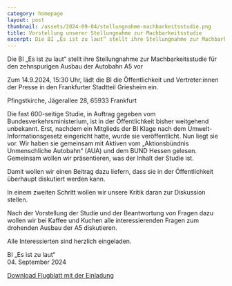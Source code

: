 ```yaml
---
category: homepage
layout: post
thumbnail: /assets/2024-09-04/stellungnahme-machbarkeitsstudie.png
title: Vorstellung unserer Stellungnahme zur Machbarkeitsstudie
excerpt: Die BI „Es ist zu laut“ stellt ihre Stellungnahme zur Machbarkeitsstudie für den zehnspurigen Ausbau der Autobahn A5 vor
---
```


Die BI „Es ist zu laut“ stellt ihre Stellungnahme zur Machbarkeitsstudie für den zehnspurigen Ausbau der Autobahn A5 vor

Zum 14.9.2024, 15:30 Uhr, lädt die BI die Öffentlichkeit und Vertreter:innen der Presse in den Frankfurter Stadtteil Griesheim ein.

Pfingstkirche, Jägerallee 28, 65933 Frankfurt

Die fast 600-seitige Studie, in Auftrag gegeben vom Bundesverkehrsministerium, ist in der Öffentlichkeit bisher weitgehend unbekannt. Erst, nachdem ein Mitglieds der BI Klage nach dem Umwelt-Informationsgesetz eingericht hatte, wurde sie veröffentlicht. Nun liegt sie vor. Wir haben sie gemeinsam mit Aktiven vom „Aktionsbündnis Unmenschliche Autobahn“ (AUA) und dem BUND Hessen gelesen. Gemeinsam wollen wir präsentieren, was der Inhalt der Studie ist.

Damit wollen wir einen Beitrag dazu liefern, dass sie in der Öffentlichkeit überhaupt diskutiert werden kann.

In einem zweiten Schritt wollen wir unsere Kritik daran zur Diskussion stellen.

Nach der Vorstellung der Studie und der Beantwortung von Fragen dazu wollen wir bei Kaffee und Kuchen alle interessierenden Fragen zum drohenden Ausbau der A5 diskutieren.

Alle Interessierten sind herzlich eingeladen.

BI „Es ist zu laut“\
04. September 2024

<a href="/assets/2024-09-04/BI Flugi 14.9.2024_final.pdf" target="_blank">Download Flugblatt mit der Einladung</a>
